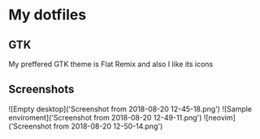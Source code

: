 # My dotfiles

## GTK
My preffered GTK theme is Flat Remix and also I like its icons

## Screenshots
![Empty desktop]('Screenshot from 2018-08-20 12-45-18.png')
![Sample enviroment]('Screenshot from 2018-08-20 12-49-11.png')
![neovim]('Screenshot from 2018-08-20 12-50-14.png')
